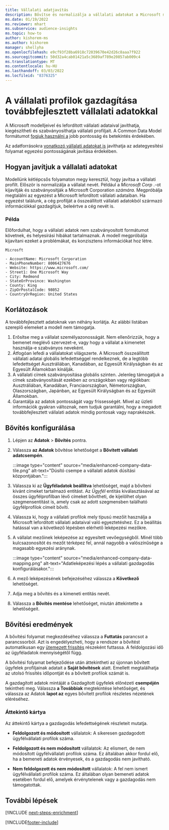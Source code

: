 ```yaml
---
title: Vállalati adatjavítás
description: Bővítse és normalizálja a vállalati adatokat a Microsoft modelljeivel.
ms.date: 01/19/2022
ms.reviewer: mhart
ms.subservice: audience-insights
ms.topic: how-to
author: kishorem-ms
ms.author: kishorem
manager: shellyha
ms.openlocfilehash: e9cf93f28ba6918c72039670e42d26c8aaa7f922
ms.sourcegitcommit: 50d32a4cab01421a5c3689af789e20857ab009c4
ms.translationtype: MT
ms.contentlocale: hu-HU
ms.lasthandoff: 03/03/2022
ms.locfileid: "8376325"
---
```

# <a name="enrichment-of-company-profiles-with-enhanced-company-data"></a>A vállalati profilok gazdagítása továbbfejlesztett vállalati adatokkal

A Microsoft modelljeivel és lefordított vállalati adataival javíthatja, kiegészítheti és szabványosíthatja vállalati profiljait. A Common Data Model formátumot [fogjuk használni a](/common-data-model/schema/core/applicationcommon/account) jobb pontosság és betekintés érdekében.

Az adatforrásokra [vonatkozó vállalati adatokat is](data-sources-enrichment.md) javíthatja az adategyesítési folyamat egyezési pontosságának javítása érdekében. 

## <a name="how-we-enhance-company-data"></a>Hogyan javítjuk a vállalati adatokat

Modellünk kétlépcsős folyamaton megy keresztül, hogy javítsa a vállalati profilt. Először is normalizálja a vállalat nevét. Például a *Microsoft Corp* .-ot kijavítják és szabványosítják a Microsoft Corporation *számára*. Megpróbálja megtalálni az egyezést a Microsoft lefordított vállalati adataiban. Ha egyezést találunk, a cég profilját a összeállított vállalati adatokból származó információkkal gazdagítjuk, beleértve a cég nevét is.


### <a name="example"></a>Példa

Előfordulhat, hogy a vállalati adatok nem szabványosított formátumot követnek, és helyesírási hibákat tartalmaznak. A modell megpróbálja kijavítani ezeket a problémákat, és konzisztens információkat hoz létre.

```Input
Microsft
```

```Output
- AccountName: Microsoft Corporation
- MainPhoneNumber: 8006427676
- Website: https://www.microsoft.com/
- Street1: One Microsoft Way
- City: Redmond
- StateOrProvince: Washington
- County: King
- ZipOrPostalCode: 98052
- CountryOrRegion: United States
```

## <a name="limitations"></a>Korlátozások

A továbbfejlesztett adatoknak van néhány korlátja. Az alábbi listában szereplő elemeket a modell nem támogatja.

1.  Erősítse meg a vállalat személyazonosságát. Nem ellenőrizzük, hogy a bemenet meglévő szervezet-e, vagy hogy a vállalat a kimenetet használja-e szabványos neveként.
2.  Átfogóan lefedi a vállalatokat világszerte. A Microsoft összeállított vállalati adatai globális lefedettséggel rendelkeznek, de a legtöbb lefedettséget Ausztráliában, Kanadában, az Egyesült Királyságban és az Egyesült Államokban kínálják.
3.  A vállalati címek szabványosítása globális szinten. Jelenleg támogatjuk a címek szabványosítását ezekben az országokban vagy régiókban: Ausztráliában, Kanadában, Franciaországban, Németországban, Olaszországban, Japánban, az Egyesült Királyságban és az Egyesült Államokban.
4.  Garantálja az adatok pontosságát vagy frissességét. Mivel az üzleti információk gyakran változnak, nem tudjuk garantálni, hogy a megadott továbbfejlesztett vállalati adatok mindig pontosak vagy naprakészek.

## <a name="configure-the-enrichment"></a>Bővítés konfigurálása

1. Lépjen az **Adatok** > **Bővítés** pontra.

1. Válassza **az Adatok** bővítése lehetőséget a **Bővített vállalati adatcsempén**.

   :::image type="content" source="media/enhanced-company-data-tile.png" alt-text="Dúsító csempe a vállalati adatok dúsítási központjában.":::

1. Válassza ki az **Ügyféladatok beállítva** lehetőséget, majd a bővíteni kívánt címeket tartalmazó entitást. Az *Ügyfél* entitás kiválasztásával az összes ügyfélprofilban lévő címeket bővítheti, de kijelölhet olyan szegmensentitást is, amely csak az adott szegmensben található ügyfélprofilok címeit bővíti.

1. Válassza ki, hogy a vállalati profilok mely típusú mezőit használja a Microsoft lefordított vállalati adataival való egyeztetéshez. Ez a beállítás hatással van a következő lépésben elérhető leképezési mezőkre.

1.  A vállalat mezőinek leképezése az egyesített vevőegységből. Minél több kulcsazonosítót és mezőt térképez fel, annál nagyobb a valószínűsége a magasabb egyezési aránynak.

    :::image type="content" source="media/enhanced-company-data-mapping.png" alt-text="Adatleképezési lépés a vállalati gazdagodás konfigurálásakor.":::

1. A mező leképezésének befejezéséhez válassza a **Következő** lehetőséget.

1. Adja meg a bővítés és a kimeneti entitás nevét.

1. Válassza a **Bővítés mentése** lehetőséget, miután áttekintette a lehetőségeit.

## <a name="enrichment-results"></a>Bővítési eredmények

A bővítési folyamat megkezdéséhez válassza a **Futtatás** parancsot a parancssorból. Azt is engedélyezheti, hogy a rendszer a bővítést automatikusan egy [ütemezett frissítés](system.md#schedule-tab) részeként futtassa. A feldolgozási idő az ügyféladatok mennyiségétől függ.

A bővítési folyamat befejeződése után áttekintheti az újonnan bővített ügyfelek profiljainak adatait a **Saját bővítések** alatt. Emellett megtalálhatja az utolsó frissítés időpontját és a bővített profilok számát is.

A gazdagított adatok mintáját a Gazdagított ügyfelek előnézeti **csempéjén** tekintheti meg. Válassza **a Továbbiak** megtekintése lehetőséget, és válassza az Adatok **lapot az** egyes bővített profilok részletes nézetének eléréséhez.

### <a name="overview-card"></a>Áttekintő kártya

Az áttekintő kártya a gazdagodás lefedettségének részleteit mutatja. 

* **Feldolgozott és módosított** vállalatok: A sikeresen gazdagodott ügyfélvállalati profilok száma.

* **Feldolgozott és nem módosított** vállalatok: Az elismert, de nem módosított ügyfélvállalati profilok száma. Ez általában akkor fordul elő, ha a bemeneti adatok érvényesek, és a gazdagodás nem javítható.

* **Nem feldolgozott és nem módosított** vállalatok: A fel nem ismert ügyfélvállalati profilok száma. Ez általában olyan bemeneti adatok esetében fordul elő, amelyek érvénytelenek vagy a gazdagodás nem támogatottak.

## <a name="next-steps"></a>További lépések

[!INCLUDE [next-steps-enrichment](../includes/next-steps-enrichment.md)]

[!INCLUDE[footer-include](../includes/footer-banner.md)]
